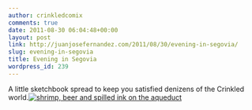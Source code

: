 ```yaml
---
author: crinkledcomix
comments: true
date: 2011-08-30 06:04:48+00:00
layout: post
link: http://juanjosefernandez.com/2011/08/30/evening-in-segovia/
slug: evening-in-segovia
title: Evening in Segovia
wordpress_id: 239
---
```


A little sketchbook spread to keep you satisfied denizens of the Crinkled world.[![shrimp, beer and spilled ink on the aqueduct](http://fernandezjuanjose.files.wordpress.com/2011/08/sketchbook-18.jpeg?w=387)](http://fernandezjuanjose.files.wordpress.com/2011/08/sketchbook-18.jpeg)[
](http://fernandezjuanjose.files.wordpress.com/2011/08/sketchbook-16.jpeg)

